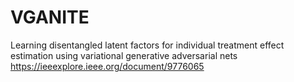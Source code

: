 # VGANITE
Learning disentangled latent factors for individual treatment effect estimation using variational generative adversarial nets
https://ieeexplore.ieee.org/document/9776065
